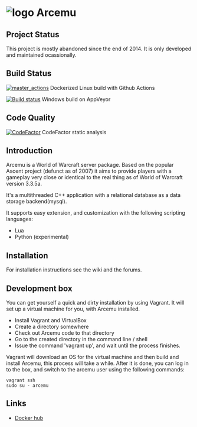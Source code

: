 # ![logo](http://arcemu.org/forums/public/style_images/1_arcemulogo.png) Arcemu

## Project Status
This project is mostly abandoned since the end of 2014. It is only developed and maintained ocassionally.

## Build Status

[![master_actions](https://github.com/arcemu/arcemu/actions/workflows/master_actions.yml/badge.svg)](https://github.com/arcemu/arcemu/actions/workflows/master_actions.yml) Dockerized Linux build with Github Actions

[![Build status](https://ci.appveyor.com/api/projects/status/avvvuy4vpn183ncm?svg=true)](https://ci.appveyor.com/project/dfighter1985/arcemu-vulhc) Windows build on AppVeyor


## Code Quality

[![CodeFactor](https://www.codefactor.io/repository/github/arcemu/arcemu/badge/master)](https://www.codefactor.io/repository/github/arcemu/arcemu/overview/master) CodeFactor static analysis

## Introduction

Arcemu is a World of Warcraft server package. Based on the popular Ascent project (defunct as of 2007) it aims to provide players with a gameplay very close or identical to the real thing as of World of Warcraft version 3.3.5a.

It's a multithreaded C++ application with a relational database as a data storage backend(mysql).

It supports easy extension, and customization with the following scripting languages:

* Lua
* Python (experimental)

## Installation

For installation instructions see the wiki and the forums.

## Development box

You can get yourself a quick and dirty installation by using Vagrant. It will set up a virtual machine for you, with Arcemu installed.

* Install Vagrant and VirtualBox
* Create a directory somewhere
* Check out Arcemu code to that directory
* Go to the created directory in the command line / shell
* Issue the command 'vagrant up', and wait until the process finishes.

Vagrant will download an OS for the virtual machine and then build and install Arcemu, this process will take a while.
After it is done, you can log in to the box, and switch to the arcemu user using the following commands:

```
vagrant ssh
sudo su - arcemu
```

## Links

* [Docker hub](https://hub.docker.com/u/arcemu)
